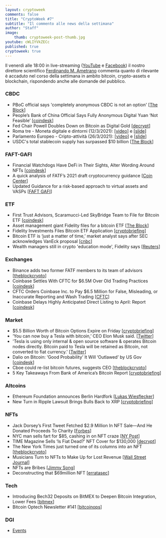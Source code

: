 ```yaml
---
layout: cryptoweek
comments: false
title: "CryptoWeek #7"
subtitle: "Il commento alle news della settimana" 
author: "Staff"
image:
    thumb: cryptoweek-post-thumb.jpg
youtube: cWLIYVkZECc
published: true
cryptoweek: true
---
```


Il venerdì alle 18:00 in live-streaming
([YouTube](https://www.youtube.com/watch?v=6SVoSmLxNhM&list=PLTLa2tRY91LI9MN6-_ai0J6jTRcY8znDc) e
[Facebook](https://www.facebook.com/DigitalGoldInstitute))
il nostro direttore scientifico [Ferdinando M. Ametrano](https://www.ametrano.net)
commenta quanto di rilevante è accaduto nel corso della settimana
in ambito bitcoin, crypto-assets e blockchain,
rispondendo anche alle domande del pubblico.

<div id="buzzsprout-player-8217722"></div>
<script src="https://www.buzzsprout.com/1686991/8217722-cryptoweek-7-26-marzo-2021.js?container_id=buzzsprout-player-8217722&player=small" type="text/javascript" charset="utf-8"></script>

### CBDC

- PBoC official says 'completely anonymous CBDC is not an option' [[The Block](https://www.theblockcrypto.com/linked/98925/pboc-anonymous-cbdc-not-option)]
- People’s Bank of China Official Says Fully Anonymous Digital Yuan ‘Not Feasible’ [[coindesk](https://www.coindesk.com/peoples-bank-of-china-official-says-fully-anonymous-digital-yuan-not-feasible)]
- Fed Chair Powell Doubles Down on Bitcoin as Digital Gold [[decrypt](https://decrypt.co/62381/fed-chair-powell-doubles-down-bitcoin-digital-gold)]
- Roma tre - Moneta digitale e dintorni (12/3/2021): [[video](https://www.youtube.com/watch?v=MxlS0SeXjQs&t=5592s)] e [[slide](https://drive.google.com/file/d/1uCmpeXgWwld_RZZ5rmXp83xUpum6gbMq)]
- Parlamento Europeo - Cripto-attività (26/3/2021): [[video](https://www.youtube.com/watch?v=QLC_qGeZBR8)] e [[slide](https://drive.google.com/file/d/1NcejTJNetUQCXpwb2XROELJGhnbBVMS2)]
- USDC's total stablecoin supply has surpassed $10 billion [[The Block](https://www.theblockcrypto.com/linked/98860/usdc-stablecoin-10-billion)]

### FAFT-GAFI

- Financial Watchdogs Have DeFi in Their Sights, Alter Wording Around NFTs [[coindesk](https://www.coindesk.com/financial-watchdogs-have-defi-in-their-sights-alter-wording-around-nfts)]
- A quick analysis of FATF’s 2021 draft cryptocurrency guidance [[Coin Center](https://www.coincenter.org/a-quick-analysis-of-fatfs-2021-draft-cryptocurrency-guidance/)]
- Updated Guidance for a risk-based approach to virtual assets and VASPs [[FAFT GAFI](https://www.fatf-gafi.org/publications/fatfrecommendations/documents/public-consultation-guidance-vasp.html)]

### ETF

- First Trust Advisors, Scaramucci-Led SkyBridge Team to File for Bitcoin ETF [[coindesk](https://www.coindesk.com/first-advisor-scaramucci-led-skybridge-team-up-to-file-for-bitcoin-etf)]
- Asset management giant Fidelity files for a bitcoin ETF [[The Block](https://www.theblockcrypto.com/linked/99279/fidelity-bitcoin-etf-filing)]
- Fidelity Investments Files Bitcoin ETF Application [[cryptobriefing](https://cryptobriefing.com/fidelity-investments-files-bitcoin-etf-application/)]
- Bitcoin ETF is ‘just a matter of time,’ market analyst says after SEC acknowledges VanEck proposal [[cnbc](https://www.cnbc.com/2021/03/23/bitcoin-etf-outlook-just-a-matter-of-time-market-analyst-says.html)]
- Wealth managers still in crypto 'education mode', Fidelity says [[Reuters](https://www.reuters.com/article/us-fidelity-cryptocurrency-idUSKBN2BF253)]

### Exchanges

- Binance adds two former FATF members to its team of advisors [[theblockcrypto](https://www.theblockcrypto.com/linked/99398/binance-former-fatf-members-advisors)]
- Coinbase Settles With CFTC for $6.5M Over Old Trading Practices [[coindesk](https://www.coindesk.com/coinbase-settles-with-cftc-for-6-5m-over-old-trading-practices)]
- CFTC Orders Coinbase Inc. to Pay $6.5 Million for False, Misleading, or Inaccurate Reporting and Wash Trading [[CFTC](https://www.cftc.gov/PressRoom/PressReleases/8369-21)]
- Coinbase Delays Highly Anticipated Direct Listing to April: Report [[coindesk](https://www.coindesk.com/coinbase-delays-highly-anticipated-direct-listing-to-april-report)]

### Market

- $5.5 Billion Worth of Bitcoin Options Expire on Friday [[cryptobriefing](https://cryptobriefing.com/5-5-billion-worth-of-bitcoin-options-expire-on-friday/)]
- ‘You can now buy a Tesla with bitcoin,’ CEO Elon Musk said. [[Twitter](https://twitter.com/elonmusk/status/1374617643446063105?s=20)]
- 'Tesla is using only internal & open source software & operates Bitcoin nodes directly. Bitcoin paid to Tesla will be retained as Bitcoin, not converted to fiat currency.' [[Twitter](https://twitter.com/elonmusk/status/1374619379929772034?s=20)]
- Dalio on Bitcoin: ‘Good Probability’ It Will ‘Outlawed’ by US Gov [[coindesk](https://www.coindesk.com/dalio-bitcoin-good-probability-government-bans)]
- Cboe could re-list bitcoin futures, suggests CEO [[theblockcrypto](https://www.theblockcrypto.com/linked/99319/cboe-could-re-list-bitcoin-futures-suggests-ceo)]
- 5 Key Takeaways From Bank of America’s Bitcoin Report [[cryptobriefing](https://cryptobriefing.com/5-key-takeaways-bank-americas-bitcoin-report/)]

### Altcoins

- Ethereum Foundation announces Berlin Hardfork [[Lukas Wiesflecker](https://medium.com/coinmonks/ethereum-foundation-announces-berlin-hardfork-603773bbc2aa)]
- New Turn in Ripple Lawsuit Brings Bulls Back to XRP [[cryptobriefing](https://cryptobriefing.com/new-turn-ripple-lawsuit-brings-bulls-back-xrp/)]

### NFTs

- Jack Dorsey’s First Tweet Fetched $2.9 Million In NFT Sale—And He Donated Proceeds To Charity [[Forbes](https://www.forbes.com/sites/rachelsandler/2021/03/22/jack-dorseys-first-tweet-fetched-29-million-in-nft-sale-and-he-donated-proceeds-to-charity)]
- NYC man sells fart for $85, cashing in on NFT craze [[NY Post](https://nypost.com/2021/03/18/nyc-man-sells-fart-for-85-cashing-in-on-nft-craze/)]
- TIME Magazine Sells ‘Is Fiat Dead?’ NFT Cover for $130,000 [[decrypt](https://decrypt.co/62802/time-magazine-sells-is-fiat-dead-nft-cover-for-130000)]
- The New York Times just turned one of its columns into an NFT [[theblockcrypto](https://www.theblockcrypto.com/linked/99255/new-york-times-column-nft)]
- Musicians Turn to NFTs to Make Up for Lost Revenue [[Wall Street Journal](https://www.wsj.com/articles/nfts-are-music-industrys-latest-big-hit-11616491801)]
- NFTs are Bribes [[Jimmy Song](https://jimmysong.substack.com/p/nfts-are-bribes-bitcoin-tech-talk)]
- Deconstructing that $69million NFT [[erratasec](https://blog.erratasec.com/2021/03/deconstructing-that-69million-nft.html)]

### Tech

- Introducing Bech32 Deposits on BitMEX to Deepen Bitcoin Integration, Lower Fees [[bitmex](https://blog.bitmex.com/introducing-bech32-deposits-on-bitmex-to-deepen-bitcoin-integration-lower-fees/)]
- Bitcoin Optech Newsletter #141 [[bitcoinops](https://bitcoinops.org/en/newsletters/2021/03/24/)]

### DGI

- [Events](https://dgi.io/events/)
